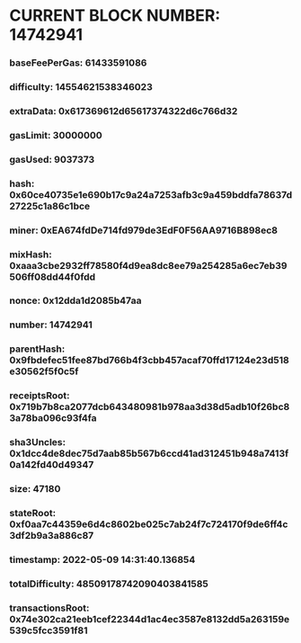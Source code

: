 # CURRENT BLOCK NUMBER: 14742941

### baseFeePerGas: 61433591086
### difficulty: 14554621538346023
### extraData: 0x617369612d65617374322d6c766d32
### gasLimit: 30000000
### gasUsed: 9037373
### hash: 0x60ce40735e1e690b17c9a24a7253afb3c9a459bddfa78637d27225c1a86c1bce
### miner: 0xEA674fdDe714fd979de3EdF0F56AA9716B898ec8
### mixHash: 0xaaa3cbe2932ff78580f4d9ea8dc8ee79a254285a6ec7eb39506ff08dd44f0fdd
### nonce: 0x12dda1d2085b47aa
### number: 14742941
### parentHash: 0x9fbdefec51fee87bd766b4f3cbb457acaf70ffd17124e23d518e30562f5f0c5f
### receiptsRoot: 0x719b7b8ca2077dcb643480981b978aa3d38d5adb10f26bc83a78ba096c93f4fa
### sha3Uncles: 0x1dcc4de8dec75d7aab85b567b6ccd41ad312451b948a7413f0a142fd40d49347
### size: 47180
### stateRoot: 0xf0aa7c44359e6d4c8602be025c7ab24f7c724170f9de6ff4c3df2b9a3a886c87
### timestamp: 2022-05-09 14:31:40.136854
### totalDifficulty: 48509178742090403841585
### transactionsRoot: 0x74e302ca21eeb1cef22344d1ac4ec3587e8132dd5a263159e539c5fcc3591f81
